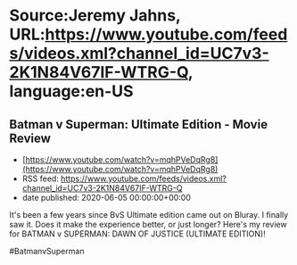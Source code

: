 # Source:Jeremy Jahns, URL:https://www.youtube.com/feeds/videos.xml?channel_id=UC7v3-2K1N84V67IF-WTRG-Q, language:en-US

## Batman v Superman: Ultimate Edition - Movie Review
 - [https://www.youtube.com/watch?v=mqhPVeDqRg8](https://www.youtube.com/watch?v=mqhPVeDqRg8)
 - RSS feed: https://www.youtube.com/feeds/videos.xml?channel_id=UC7v3-2K1N84V67IF-WTRG-Q
 - date published: 2020-06-05 00:00:00+00:00

It's been a few years since BvS Ultimate edition came out on Bluray. I finally saw it. Does it make the experience better, or just longer? Here's my review for BATMAN v SUPERMAN: DAWN OF JUSTICE (ULTIMATE EDITION)!

#BatmanvSuperman


